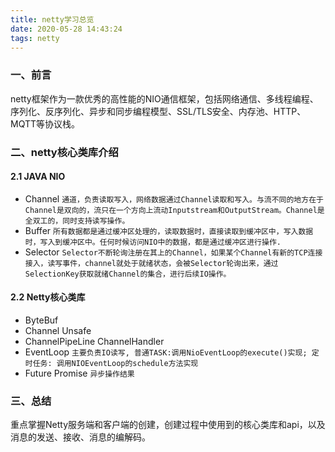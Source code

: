 ```yaml
---
title: netty学习总览
date: 2020-05-28 14:43:24
tags: netty
---
```

### 一、前言
netty框架作为一款优秀的高性能的NIO通信框架，包括网络通信、多线程编程、序列化、反序列化、异步和同步编程模型、SSL/TLS安全、内存池、HTTP、MQTT等协议栈。

<!--more-->
### 二、netty核心类库介绍
#### 2.1 JAVA NIO
* Channel
    `通道，负责读取写入，网络数据通过Channel读取和写入。与流不同的地方在于Channel是双向的，流只在一个方向上流动Inputstream和OutputStream。Channel是全双工的，同时支持读写操作。`
* Buffer
    `所有数据都是通过缓冲区处理的，读取数据时，直接读取到缓冲区中，写入数据时，写入到缓冲区中。任何时候访问NIO中的数据，都是通过缓冲区进行操作.`
* Selector
    `Selector不断轮询注册在其上的Channel，如果某个Channel有新的TCP连接接入，读写事件，channel就处于就绪状态，会被Selector轮询出来，通过SelectionKey获取就绪Channel的集合，进行后续IO操作。`

#### 2.2 Netty核心类库
* ByteBuf
* Channel Unsafe
* ChannelPipeLine ChannelHandler
* EventLoop
    `主要负责IO读写, 普通TASK:调用NioEventLoop的execute()实现; 定时任务: 调用NIOEventLoop的schedule方法实现`
* Future Promise
    `异步操作结果`

### 三、总结
重点掌握Netty服务端和客户端的创建，创建过程中使用到的核心类库和api，以及消息的发送、接收、消息的编解码。
